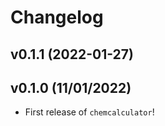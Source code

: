 # Changelog

<!--next-version-placeholder-->

## v0.1.1 (2022-01-27)


## v0.1.0 (11/01/2022)

- First release of `chemcalculator`!